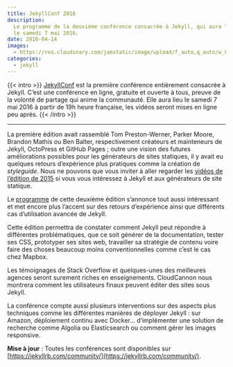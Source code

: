 ```yaml
---
title: JekyllConf 2016
description:
  Le programme de la deuxième conférence consacrée à Jekyll, qui aura lieu
  le samedi 7 mai 2016.
date: 2016-04-14
images:
  - https://res.cloudinary.com/jamstatic/image/upload/f_auto,q_auto/w_800,c_fit,co_white,g_north_west,x_80,y_80,l_text:poppins_80_ultrabold_line_spacing_-30:JekyllConf%202016/jamstatic/twitter-card.png
categories:
  - jekyll
---
```


{{< intro >}} [JekyllConf](https://jekyllconf.com/) est la première conférence
entièrement consacrée à Jekyll. C’est une conférence en ligne, gratuite et
ouverte à tous, preuve de la volonté de partage qui anime la communauté. Elle
aura lieu le samedi 7 mai 2016 à partir de 19h heure française, les vidéos
seront mises en ligne peu après. {{< /intro >}}

---

La première édition avait rassemblé Tom Preston-Werner, Parker Moore, Brandon
Mathis ou Ben Balter, respectivement créateurs et mainteneurs de Jekyll,
OctoPress et GitHub Pages ; outre une vision des futures améliorations possibles
pour les générateurs de sites statiques, il y avait eu quelques retours
d’expérience plus pratiques comme la création de _styleguide_. Nous ne pouvons
que vous inviter à aller regarder les
[vidéos de l’édition de 2015](https://jekyllconf.com/2015/) si vous vous
intéressez à Jekyll et aux générateurs de site statique.

Le [programme](https://jekyllconf.com/) de cette deuxième édition s’annonce tout
aussi intéressant et met encore plus l’accent sur des retours d’expérience ainsi
que différents cas d’utilisation avancée de Jekyll.

Cette édition permettra de constater comment Jekyll peut répondre à différentes
problématiques, que ce soit générer de la documentation, tester ses CSS,
prototyper ses sites web, travailler sa stratégie de contenu voire faire des
choses beaucoup moins conventionnelles comme c’est le cas chez Mapbox.

Les témoignages de Stack Overflow et quelques-unes des meilleures agences seront
surement riches en enseignements. CloudCannon nous montrera comment les
utilisateurs finaux peuvent éditer des sites sous Jekyll.

La conférence compte aussi plusieurs interventions sur des aspects plus
techniques comme les différentes manières de déployer Jekyll : sur Amazon,
déploiement continu avec Docker… d’implémenter une solution de recherche comme
Algolia ou Elasticsearch ou comment gérer les images responsive.

**Mise à jour** : Toutes les conférences sont disponibles sur
[https://jekyllrb.com/community/](https://jekyllrb.com/community/).
